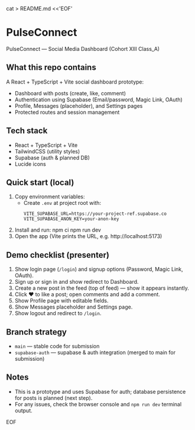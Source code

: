 cat > README.md <<'EOF'
# PulseConnect

PulseConnect — Social Media Dashboard (Cohort XIII Class_A)

## What this repo contains
A React + TypeScript + Vite social dashboard prototype:
- Dashboard with posts (create, like, comment)
- Authentication using Supabase (Email/password, Magic Link, OAuth)
- Profile, Messages (placeholder), and Settings pages
- Protected routes and session management

## Tech stack
- React + TypeScript + Vite
- TailwindCSS (utility styles)
- Supabase (auth & planned DB)
- Lucide icons

## Quick start (local)
1. Copy environment variables:
   - Create `.env` at project root with:
     ```
     VITE_SUPABASE_URL=https://your-project-ref.supabase.co
     VITE_SUPABASE_ANON_KEY=your-anon-key
     ```
2. Install and run:
npm ci
npm run dev
3. Open the app (Vite prints the URL, e.g. http://localhost:5173)

## Demo checklist (presenter)
1. Show login page (`/login`) and signup options (Password, Magic Link, OAuth).  
2. Sign up or sign in and show redirect to Dashboard.  
3. Create a new post in the feed (top of feed) — show it appears instantly.  
4. Click ❤️ to like a post; open comments and add a comment.  
5. Show Profile page with editable fields.  
6. Show Messages placeholder and Settings page.  
7. Show logout and redirect to `/login`.

## Branch strategy
- `main` — stable code for submission
- `supabase-auth` — supabase & auth integration (merged to main for submission)

## Notes
- This is a prototype and uses Supabase for auth; database persistence for posts is planned (next step).
- For any issues, check the browser console and `npm run dev` terminal output.

EOF
